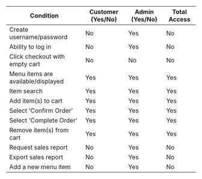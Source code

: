 | Condition                                      | Customer (Yes/No)                             | Admin (Yes/No)                              |Total Access|
|------------------------------------------------|----------------------------------------------|----------------------------------------------|---|
| Create username/password                       | No                                           | Yes                                          |No|
| Ability to log in                              | No                                           | Yes                                          |No|
| Click checkout with empty cart                 | No                                           | No                                           |No|
| Menu items are available/displayed             | Yes                                          | Yes                                          |Yes|
| Item search                                    | Yes                                          | Yes                                          |Yes|
| Add item(s) to cart                            | Yes                                          | Yes                                          |Yes|
| Select 'Confirm Order'                         | Yes                                          | Yes                                          |Yes|
| Select 'Complete Order'                        | Yes                                          | Yes                                          |Yes|
| Remove item(s) from cart                       | Yes                                          | Yes                                          |Yes|
| Request sales report                           | No                                           | Yes                                          |No|
| Export sales report                            | No                                           | Yes                                          |No|
| Add a new menu item                            | No                                           | Yes                                          |No |

